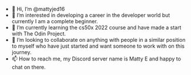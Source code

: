 - 👋 Hi, I’m @mattyjed16
- 👀 I’m interested in developing a career in the developer world but currently I am a complete beginner.
- 🌱 I’m currently learning the cs50x 2022 course and have made a start with The Odin Project.
- 💞️ I’m looking to collaborate on anything with people in a similar position to myself who have just started and want someone to work with on this journey.
- 📫 How to reach me, my Discord server name is Matty E and happy to chat on there.

<!---
mattyjed16/mattyjed16 is a ✨ special ✨ repository because its `README.md` (this file) appears on your GitHub profile.
You can click the Preview link to take a look at your changes.
--->
